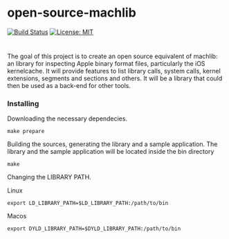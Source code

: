 # open-source-machlib

[![Build Status](https://travis-ci.org/Redridge/open-source-machlib.svg?branch=master)](https://travis-ci.org/Redridge/open-source-machlib) [![License: MIT](https://img.shields.io/badge/License-MIT-blue.svg)](https://opensource.org/licenses/MIT)
# 

The goal of this project is to create an open source equivalent of machlib: an library for inspecting Apple binary format files, particularly the iOS kernelcache. It will provide features to list library calls, system calls, kernel extensions, segments and sections and others. It will be a library that could then be used as a back-end for other tools.


### Installing

Downloading the necessary dependecies.

```
make prepare
```
Building the sources, generating the library and a sample application.
The library and the sample application will be located inside the bin directory

```
make
```
Changing the LIBRARY PATH.

Linux 

```
export LD_LIBRARY_PATH=$LD_LIBRARY_PATH:/path/to/bin
```
Macos

```
export DYLD_LIBRARY_PATH=$DYLD_LIBRARY_PATH:/path/to/bin
```




